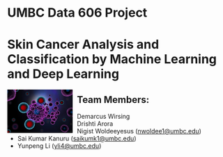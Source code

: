 # UMBC Data 606 Project
# Skin Cancer Analysis and Classification by Machine Learning and Deep Learning

<img src="logo/logo.jpg"
     alt="Cancer Cell"
     style="float: left; margin-right: 10px;" width="150"/>

## Team Members: 

- Demarcus Wirsing
- Drishti Arora
- Nigist Woldeeyesus (nwoldee1@umbc.edu)
- Sai Kumar Kanuru (saikumk1@umbc.edu)
- Yunpeng Li (yli4@umbc.edu)

